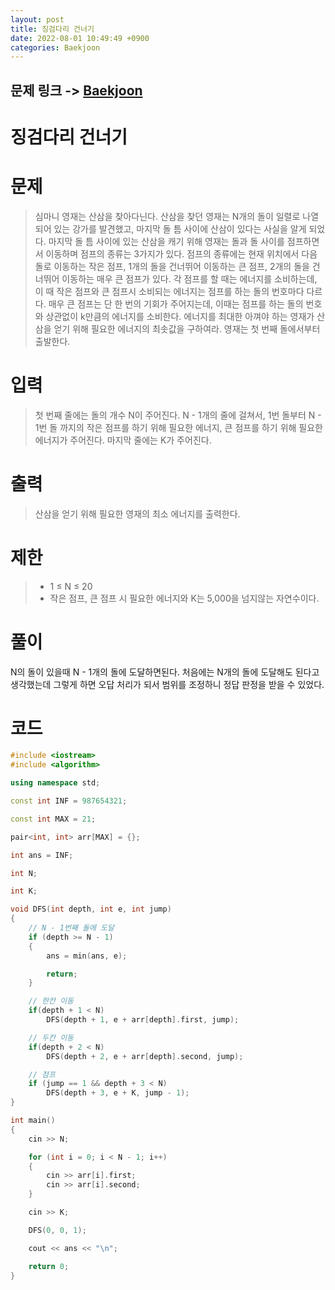 ```yaml
---
layout: post
title: 징검다리 건너기
date: 2022-08-01 10:49:49 +0900
categories: Baekjoon
---
```


## 문제 링크 -> [Baekjoon](https://www.acmicpc.net/problem/21317)
# 징검다리 건너기

# 문제
> 심마니 영재는 산삼을 찾아다닌다.
산삼을 찾던 영재는 N개의 돌이 일렬로 나열되어 있는 강가를 발견했고, 마지막 돌 틈 사이에 산삼이 있다는 사실을 알게 되었다.
마지막 돌 틈 사이에 있는 산삼을 캐기 위해 영재는 돌과 돌 사이를 점프하면서 이동하며 점프의 종류는 3가지가 있다.
점프의 종류에는 현재 위치에서 다음 돌로 이동하는 작은 점프, 1개의 돌을 건너뛰어 이동하는 큰 점프, 2개의 돌을 건너뛰어 이동하는 매우 큰 점프가 있다.
각 점프를 할 때는 에너지를 소비하는데, 이 때 작은 점프와 큰 점프시 소비되는 에너지는 점프를 하는 돌의 번호마다 다르다.
매우 큰 점프는 단 한 번의 기회가 주어지는데, 이때는 점프를 하는 돌의 번호와 상관없이 k만큼의 에너지를 소비한다.
에너지를 최대한 아껴야 하는 영재가 산삼을 얻기 위해 필요한 에너지의 최솟값을 구하여라.
영재는 첫 번째 돌에서부터 출발한다.

# 입력
> 첫 번째 줄에는 돌의 개수 N이 주어진다.
N - 1개의 줄에 걸쳐서, 1번 돌부터 N - 1번 돌 까지의 작은 점프를 하기 위해 필요한 에너지, 큰 점프를 하기 위해 필요한 에너지가 주어진다.
마지막 줄에는 K가 주어진다.

# 출력
> 산삼을 얻기 위해 필요한 영재의 최소 에너지를 출력한다.

# 제한
> - 1 ≤ N ≤ 20
> - 작은 점프, 큰 점프 시 필요한 에너지와 K는 5,000을 넘지않는 자연수이다.

# 풀이
N의 돌이 있을때 N - 1개의 돌에 도달하면된다. 처음에는 N개의 돌에 도달해도 된다고 생각했는데 그렇게 하면 오답 처리가 되서 범위를 조정하니 정답 판정을 받을 수 있었다.

# 코드
```c++
#include <iostream>
#include <algorithm>

using namespace std;

const int INF = 987654321;

const int MAX = 21;

pair<int, int> arr[MAX] = {};

int ans = INF;

int N;

int K;

void DFS(int depth, int e, int jump)
{
    // N - 1번째 돌에 도달
	if (depth >= N - 1)
	{
		ans = min(ans, e);

		return;
	}

    // 한칸 이동
	if(depth + 1 < N)
		DFS(depth + 1, e + arr[depth].first, jump);

    // 두칸 이동
	if(depth + 2 < N)
		DFS(depth + 2, e + arr[depth].second, jump);

    // 점프
	if (jump == 1 && depth + 3 < N)
		DFS(depth + 3, e + K, jump - 1);
}

int main()
{
	cin >> N;

	for (int i = 0; i < N - 1; i++)
	{
		cin >> arr[i].first;
		cin >> arr[i].second;
	}

	cin >> K;

	DFS(0, 0, 1);

	cout << ans << "\n";

	return 0;
}
```